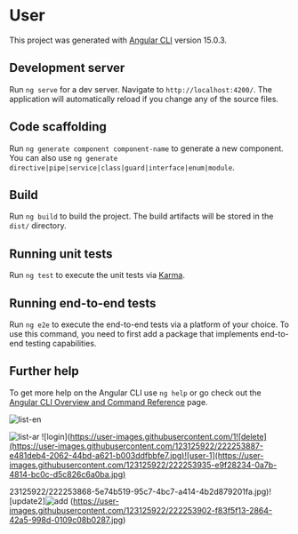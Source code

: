 # User

This project was generated with [Angular CLI](https://github.com/angular/angular-cli) version 15.0.3.

## Development server

Run `ng serve` for a dev server. Navigate to `http://localhost:4200/`. The application will automatically reload if you change any of the source files.

## Code scaffolding

Run `ng generate component component-name` to generate a new component. You can also use `ng generate directive|pipe|service|class|guard|interface|enum|module`.

## Build

Run `ng build` to build the project. The build artifacts will be stored in the `dist/` directory.

## Running unit tests

Run `ng test` to execute the unit tests via [Karma](https://karma-runner.github.io).

## Running end-to-end tests

Run `ng e2e` to execute the end-to-end tests via a platform of your choice. To use this command, you need to first add a package that implements end-to-end testing capabilities.

## Further help

To get more help on the Angular CLI use `ng help` or go check out the [Angular CLI Overview and Command Reference](https://angular.io/cli) page.



![list-en](https://user-images.githubusercontent.com/123125922/222253835-b6f1a1fe-bfc0-403f-a211-c6efff7af853.jpg)

![list-ar](https://user-images.githubusercontent.com/123125922/222253843-77843e82-76a3-44d8-8412-b4ec4cf587e0.jpg)
![login](https://user-images.githubusercontent.com/1![delete](https://user-images.githubusercontent.com/123125922/222253887-e481deb4-2062-44bd-a621-b003ddfbbfe7.jpg)![user-1](https://user-images.githubusercontent.com/123125922/222253935-e9f28234-0a7b-4814-bc0c-d5c826c6a0ba.jpg)

23125922/222253868-5e74b519-95c7-4bc7-a414-4b2d879201fa.jpg)![update2]![add](https://user-images.githubusercontent.com/123125922/222253913-cfc223cb-e1e3-46fb-b142-5ffd3c75d2b8.jpg)
(https://user-images.githubusercontent.com/123125922/222253902-f83f5f13-2864-42a5-998d-0109c08b0287.jpg)


